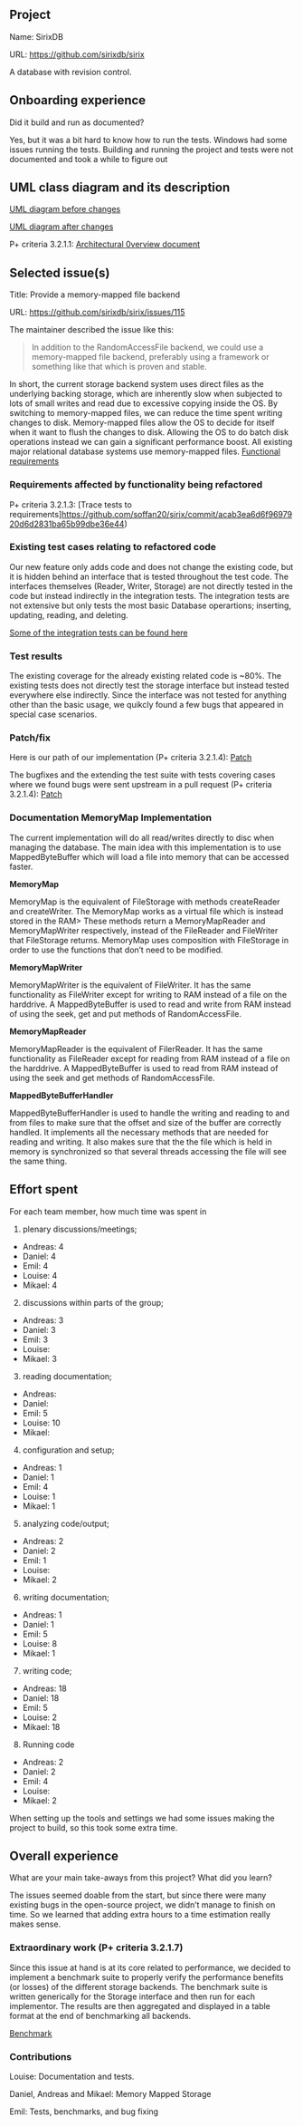## Project

Name: SirixDB

URL: https://github.com/sirixdb/sirix

A database with revision control.

## Onboarding experience

Did it build and run as documented?
    
Yes, but it was a bit hard to know how to run the tests. Windows had some issues running
the tests. Building and running the project and tests were not documented and took a while to figure out

## UML class diagram and its description

[UML diagram before changes](https://drive.google.com/open?id=1aRD_uANkDXxkefOC7EtGK1fH02ZmWJDf)

[UML diagram after changes](https://drive.google.com/open?id=1gbGhfqkQB65t8VKQCfqqriHqFJ0KPteQ)

P+ criteria 3.2.1.1: [Architectural 0verview document](https://github.com/soffan20/sirix/tree/overview)

## Selected issue(s)

Title: Provide a memory-mapped file backend

URL: https://github.com/sirixdb/sirix/issues/115

The maintainer described the issue like this: 

> In addition to the RandomAccessFile backend, we could use a memory-mapped file backend, preferably using a framework or something like that which is proven and stable.

In short, the current storage backend system uses direct files as the underlying backing storage, which are inherently slow when subjected to lots of small writes and read due to excessive copying inside the OS. By switching to memory-mapped files, we can reduce the time spent writing changes to disk. Memory-mapped files allow the OS to decide for itself when it want to flush the changes to disk. Allowing the OS to do batch disk operations instead we can gain a significant performance boost. All existing major relational database systems use memory-mapped files.
[Functional requirements](https://docs.google.com/spreadsheets/d/18Y5qv2kYvP9o51C7uxbBEtsGyPz5dqG4tnvo5QNrNkQ/edit?usp=sharing)

### Requirements affected by functionality being refactored

P+ criteria 3.2.1.3: [Trace tests to requirements]https://github.com/soffan20/sirix/commit/acab3ea6d6f9697920d6d2831ba65b99dbe36e44)

### Existing test cases relating to refactored code

Our new feature only adds code and does not change the existing code, but it is hidden behind an interface that is tested throughout the test code.
The interfaces themselves (Reader, Writer, Storage) are not directly tested in the
code but instead indirectly in the integration tests. The integration tests
are not extensive but only tests the most basic Database operartions;
inserting, updating, reading, and deleting.

[Some of the integration tests can be found
here](https://github.com/sirixdb/sirix/tree/master/bundles/sirix-xquery/src/test/java/org/sirix/xquery/function/jn/io)


### Test results
The existing coverage for the already existing related code is ~80%. The
existing tests does not directly test the storage interface but instead tested
everywhere else indirectly. Since the interface was not tested for anything
other than the basic usage, we quikcly found a few bugs that appeared in special case
scenarios.

### Patch/fix

Here is our path of our implementation (P+ criteria 3.2.1.4): [Patch](https://github.com/soffan20/sirix/pull/74)


The bugfixes and the extending the test suite with tests covering cases where
we found bugs were sent upstream in a pull request (P+ criteria 3.2.1.4): [Patch](https://github.com/sirixdb/sirix/pull/220)

### Documentation MemoryMap Implementation 
The current implementation will do all read/writes directly to disc when managing the database. The main idea with this implementation is to use MappedByteBuffer which will load a file into memory that can be accessed faster.


**MemoryMap**

MemoryMap is the equivalent of FileStorage with methods createReader and createWriter. The MemoryMap works as a virtual file which is instead stored in the RAM> These methods return a MemoryMapReader and MemoryMapWriter respectively, instead of the FileReader and FileWriter that FileStorage returns. MemoryMap uses composition with FileStorage in order to use the functions that don’t need to be modified.

**MemoryMapWriter**

MemoryMapWriter is the equivalent of FileWriter. It has the same functionality as FileWriter except for writing to RAM instead of a file on the harddrive. A MappedByteBuffer is used to read and write from RAM instead of using the seek, get and put methods of RandomAccessFile. 

**MemoryMapReader**

MemoryMapReader is the equivalent of FilerReader. It has the same functionality as FileReader except for reading from RAM instead of a file on the harddrive. A MappedByteBuffer is used to read from RAM instead of using the seek and get methods of RandomAccessFile. 

**MappedByteBufferHandler**

MappedByteBufferHandler is used to handle the writing and reading to and from files to make sure that the offset and size of the buffer are correctly handled. It implements all the necessary methods that are needed for reading and writing. It also makes sure that the the file which is held in memory is synchronized so that several threads accessing the file will see the same thing.


## Effort spent

For each team member, how much time was spent in

1. plenary discussions/meetings;
* Andreas: 4
* Daniel: 4
* Emil: 4
* Louise: 4
* Mikael: 4


2. discussions within parts of the group;

* Andreas: 3
* Daniel: 3
* Emil: 3
* Louise:
* Mikael: 3

3. reading documentation;

* Andreas:
* Daniel:
* Emil: 5
* Louise: 10
* Mikael:

4. configuration and setup;

* Andreas: 1
* Daniel: 1
* Emil: 4
* Louise: 1
* Mikael: 1

5. analyzing code/output;

* Andreas: 2
* Daniel: 2
* Emil: 1
* Louise:
* Mikael: 2

6. writing documentation;

* Andreas: 1
* Daniel: 1
* Emil: 5
* Louise: 8
* Mikael: 1

7. writing code;

* Andreas: 18
* Daniel: 18
* Emil: 5
* Louise: 2
* Mikael: 18

8. Running code

* Andreas: 2
* Daniel: 2
* Emil: 4
* Louise:
* Mikael: 2

When setting up the tools and settings we had some issues making the project to build, so this took some extra time. 

## Overall experience

What are your main take-aways from this project? What did you learn?

The issues seemed doable from the start, but since there were many existing bugs in the open-source project, we didn’t manage to finish on time. So we learned that adding extra hours to a time estimation really makes sense.

### Extraordinary work (P+ criteria 3.2.1.7)

Since this issue at hand is at its core related to performance, we decided to implement a benchmark suite to properly verify the performance benefits (or losses) of the different storage backends. The benchmark suite is written generically for the Storage interface and then run for each implementor. The results are then aggregated and displayed in a table format at the end of benchmarking all backends.

[Benchmark](https://github.com/soffan20/sirix/commit/6d32d6e16eda51985b3c8e78996cd28205e35baa)

### Contributions 

Louise: Documentation and tests.

Daniel, Andreas and Mikael: Memory Mapped Storage

Emil: Tests, benchmarks, and bug fixing	
